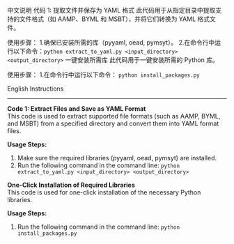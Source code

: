 中文说明
代码 1: 提取文件并保存为 YAML 格式
此代码用于从指定目录中提取支持的文件格式（如 AAMP、BYML 和 MSBT），并将它们转换为 YAML 格式文件。

使用步骤：
        1.确保已安装所需的库（pyyaml, oead, pymsyt）。
        2.在命令行中运行以下命令：`python extract_to_yaml.py <input_directory> <output_directory>`
一键安装所需库
此代码用于一键安装所需的 Python 库。

使用步骤：
        1.在命令行中运行以下命令： `python install_packages.py`


English Instructions

---

**Code 1: Extract Files and Save as YAML Format**  
This code is used to extract supported file formats (such as AAMP, BYML, and MSBT) from a specified directory and convert them into YAML format files.

**Usage Steps:**  
1. Make sure the required libraries (pyyaml, oead, pymsyt) are installed.  
2. Run the following command in the command line: `python extract_to_yaml.py <input_directory> <output_directory>`

**One-Click Installation of Required Libraries**  
This code is used for one-click installation of the necessary Python libraries.

**Usage Steps:**  
1. Run the following command in the command line: `python install_packages.py`
